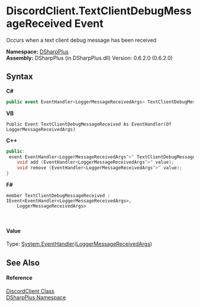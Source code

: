 # DiscordClient.TextClientDebugMessageReceived Event
 

Occurs when a text client debug message has been received

**Namespace:**&nbsp;<a href="503971eb-de5e-a570-9922-de9500a9b1cc">DSharpPlus</a><br />**Assembly:**&nbsp;DSharpPlus (in DSharpPlus.dll) Version: 0.6.2.0 (0.6.2.0)

## Syntax

**C#**<br />
``` C#
public event EventHandler<LoggerMessageReceivedArgs> TextClientDebugMessageReceived
```

**VB**<br />
``` VB
Public Event TextClientDebugMessageReceived As EventHandler(Of LoggerMessageReceivedArgs)
```

**C++**<br />
``` C++
public:
 event EventHandler<LoggerMessageReceivedArgs^>^ TextClientDebugMessageReceived {
	void add (EventHandler<LoggerMessageReceivedArgs^>^ value);
	void remove (EventHandler<LoggerMessageReceivedArgs^>^ value);
}
```

**F#**<br />
``` F#
member TextClientDebugMessageReceived : IEvent<EventHandler<LoggerMessageReceivedArgs>,
    LoggerMessageReceivedArgs>

```

<br />

#### Value
Type: <a href="http://msdn2.microsoft.com/en-us/library/db0etb8x" target="_blank">System.EventHandler</a>(<a href="3dac7647-99a6-c98f-d3b7-d9be4c1d0f40">LoggerMessageReceivedArgs</a>)

## See Also


#### Reference
<a href="8f8cbf24-03e9-53cc-389f-2ba10a699065">DiscordClient Class</a><br /><a href="503971eb-de5e-a570-9922-de9500a9b1cc">DSharpPlus Namespace</a><br />